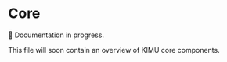 # Core

🚧 Documentation in progress.

This file will soon contain an overview of KIMU core components.
